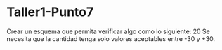 # Taller1-Punto7

Crear un esquema que permita verificar algo como lo siguiente:
<cantidad>20</cantidad>
Se necesita que la cantidad tenga solo valores aceptables entre -30 y +30.
